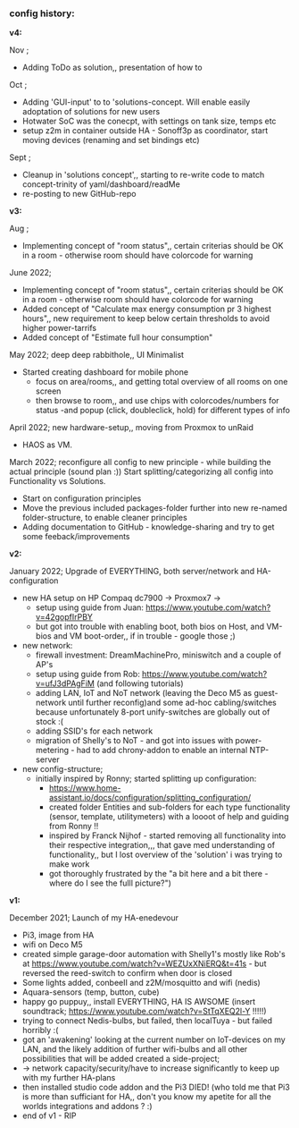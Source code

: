 
### config history:

**v4:**

  Nov ;
  - Adding ToDo as solution,, presentation of how to  
  
  Oct ;
  - Adding 'GUI-input' to to 'solutions-concept. Will enable easily adoptation of solutions for new users
  - Hotwater SoC was the conecpt, with settings on tank size, temps etc
  - setup z2m in container outside HA - Sonoff3p as coordinator, start moving devices (renaming and set bindings etc)
  
  Sept ;
  - Cleanup in 'solutions concept',, starting to re-write code to match concept-trinity of yaml/dashboard/readMe
  - re-posting to new GitHub-repo


**v3:**

  Aug ;
  - Implementing concept of "room status",, certain criterias should be OK in a room - otherwise room should have colorcode for warning

  June 2022;
  - Implementing concept of "room status",, certain criterias should be OK in a room - otherwise room should have colorcode for warning
  - Added concept of "Calculate max energy consumption pr 3 highest hours",, new requirement to keep below certain thresholds to avoid higher power-tarrifs
  - Added concept of "Estimate full hour consumption"

  May 2022; deep deep rabbithole,, UI Minimalist
  - Started creating dashboard for mobile phone
     - focus on area/rooms,, and getting total overview of all rooms on one screen
     - then browse to room,, and use chips with colorcodes/numbers for status  -and popup (click, doubleclick, hold) for different types of info
  
  April 2022; new hardware-setup,, moving from Proxmox to unRaid
  - HAOS as VM.
  
  March 2022; reconfigure all config to new principle - while building the actual principle (sound plan :))
  Start splitting/categorizing all config into Functionality vs Solutions.
  - Start on configuration principles
  - Move the previous included packages-folder further into new re-named folder-structure, to enable cleaner principles
  - Adding documentation to GitHub - knowledge-sharing and try to get some feeback/improvements


**v2:**

  January 2022; Upgrade of EVERYTHING, both server/network and HA-configuration
  - new HA setup on HP Compaq dc7900 -> Proxmox7 ->  
    - setup using guide from Juan: https://www.youtube.com/watch?v=42gopfIrPBY
    - but got into trouble with enabling boot, both bios on Host, and VM-bios and VM boot-order,, if in trouble - google those ;)
  - new network:
    - firewall investment: DreamMachinePro, miniswitch and a couple of AP's
    - setup using guide from Rob: https://www.youtube.com/watch?v=ufJ3dPAgFiM   (and following tutorials)
    - adding LAN, IoT and NoT network (leaving the Deco M5 as guest-network until further reconfig)and some ad-hoc cabling/switches because unfortunately 8-port unify-switches are globally out of stock :(
    - adding SSID's for each network
    - migration of Shelly's to NoT - and got into issues with power-metering - had to add chrony-addon to enable an internal NTP-server 
  - new config-structure; 
    - initially inspired by Ronny; started splitting up configuration:
      - https://www.home-assistant.io/docs/configuration/splitting_configuration/
      - created folder Entities and sub-folders for each type functionality (sensor, template, utilitymeters) with a loooot of help and guiding from Ronny !! 
      - inspired by Franck Nijhof - started removing all functionality into their respective integration,,, that gave med understanding of functionality,, but I lost overview of the 'solution' i was trying to make work
      - got thoroughly frustrated by the "a bit here and a bit there - where do I see the fulll picture?")


**v1:**

  December 2021; Launch of my HA-enedevour
  - Pi3, image from HA
  - wifi on Deco M5
  - created simple garage-door automation with Shelly1's  mostly like Rob's at https://www.youtube.com/watch?v=WEZUxXNiERQ&t=41s - but reversed the reed-switch to confirm when door is closed 
  - Some lights added, conbeeII and z2M/mosquitto and wifi (nedis)
  - Aquara-sensors (temp, button, cube)
  - happy go puppuy,, install EVERYTHING, HA IS AWSOME    (insert soundtrack; https://www.youtube.com/watch?v=StTqXEQ2l-Y !!!!!)
  - trying to connect Nedis-bulbs, but failed, then localTuya - but failed horribly :(
  - got an 'awakening' looking at the current number on IoT-devices on my LAN, and the likely addition of further wifi-bulbs and all other possibilities that will be added created a side-project;
  -    -> network capacity/security/have to increase significantly to keep up with my further HA-plans
  - then installed studio code addon and the Pi3 DIED!    (who told me that Pi3 is more than sufficiant for HA,, don't you know my apetite for all the worlds integrations and addons ?  :)
  -   end of v1 - RIP
  
